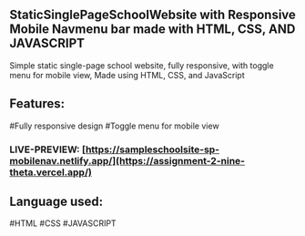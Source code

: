 ## StaticSinglePageSchoolWebsite with Responsive Mobile Navmenu bar made with HTML, CSS, AND JAVASCRIPT
Simple static single-page school website, fully responsive, with toggle menu for mobile view, Made using HTML, CSS, and JavaScript

## Features:
#Fully responsive design
#Toggle menu for mobile view

### LIVE-PREVIEW: [https://sampleschoolsite-sp-mobilenav.netlify.app/](https://assignment-2-nine-theta.vercel.app/)
## Language used: 
#HTML
#CSS
#JAVASCRIPT
